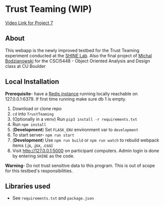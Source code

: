 # Trust Teaming (WIP)

[Video Link for Project 7](https://youtu.be/FspU1g7ndOk)

## About 
This webapp is the newly improved testbed for the Trust Teaming experiment conducted at the [SHINE Lab](https://shinelaboratory.com). Also the final project of [Michal Bodzianowski](https://michal.us) for the CSCI5448 - Object Oriented Analysis and Design class at CU Boulder

## Local Installation

**Prerequisite**- have a [Redis instance](https://redis.io/topics/quickstart) running locally reachable on 127.0.0.1:6379. If first time running make sure db 1 is empty.

1. Download or clone repo
2. `cd` into `TrustTeaming`
3. (Optionally in a venv) Run `pip3 install -r requirements.txt`
4. Run `npm install`
5. (**Development**) Set `FLASK_ENV` environment var to `development`
6. To start server- `npm run start`
7. (**Development**) Use `npm run build` or `npm run watch` to rebuild webpack items (.js, .jsx, .css)
8. Visit http://127.0.0.1:5000 on participant computers. Admin login is done by entering `SHINE` as the code. 

**Warning**- Do not trust sensitive data to this program. This is out of scope for this testbed's responsibilities.

## Libraries used
- See `requirements.txt` and `package.json`
